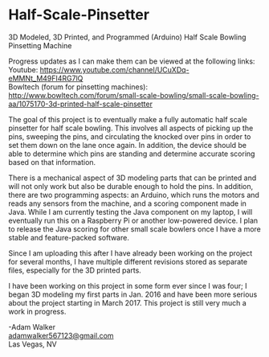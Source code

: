 # Half-Scale-Pinsetter
3D Modeled, 3D Printed, and Programmed (Arduino) Half Scale Bowling Pinsetting Machine

Progress updates as I can make them can be viewed at the following links:<br />
Youtube: https://www.youtube.com/channel/UCuXDq-eMMNt_M49FI4RG7lQ<br />
Bowltech (forum for pinsetting machines): http://www.bowltech.com/forum/small-scale-bowling/small-scale-bowling-aa/1075170-3d-printed-half-scale-pinsetter

The goal of this project is to eventually make a fully automatic half scale pinsetter for half scale bowling. This involves all aspects of picking up the pins, sweeping the pins, and circulating the knocked over pins in order to set them down on the lane once again. In addition, the device should be able to determine which pins are standing and determine accurate scoring based on that information.

There is a mechanical aspect of 3D modeling parts that can be printed and will not only work but also be durable enough to hold the pins. In addition, there are two programming aspects: an Arduino, which runs the motors and reads any sensors from the machine, and a scoring component made in Java. While I am currently testing the Java component on my laptop, I will eventually run this on a Raspberry Pi or another low-powered device. I plan to release the Java scoring for other small scale bowlers once I have a more stable and feature-packed software.

Since I am uploading this after I have already been working on the project for several months, I have multiple different revisions stored as separate files, especially for the 3D printed parts. 

I have been working on this project in some form ever since I was four; I began 3D modeling my first parts in Jan. 2016 and have been more serious about the project starting in March 2017. This project is still very much a work in progress.

-Adam Walker<br />
adamwalker567123@gmail.com<br />
Las Vegas, NV
